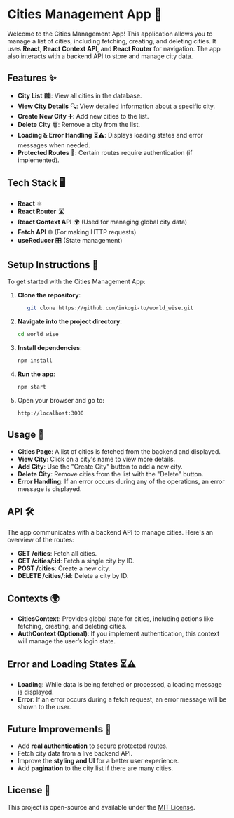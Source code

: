 # Cities Management App 🌆

Welcome to the Cities Management App! This application allows you to manage a list of cities, including fetching, creating, and deleting cities. It uses **React**, **React Context API**, and **React Router** for navigation. The app also interacts with a backend API to store and manage city data.

## Features ✨

- **City List** 🏙️: View all cities in the database.
- **View City Details** 🔍: View detailed information about a specific city.
- **Create New City** ➕: Add new cities to the list.
- **Delete City** 🗑️: Remove a city from the list.
- **Loading & Error Handling** ⏳⚠️: Displays loading states and error messages when needed.
- **Protected Routes** 🔐: Certain routes require authentication (if implemented).

## Tech Stack 🖥️

- **React** ⚛️
- **React Router** 🛣️
- **React Context API** 🌍 (Used for managing global city data)
- **Fetch API** 🌐 (For making HTTP requests)
- **useReducer** 🎛️ (State management)

## Setup Instructions 🚀

To get started with the Cities Management App:

1. **Clone the repository**:
    ```bash
       git clone https://github.com/inkogi-to/world_wise.git
    ```

2. **Navigate into the project directory**:
    ```bash
    cd world_wise
    ```

3. **Install dependencies**:
    ```bash
    npm install
    ```

4. **Run the app**:
    ```bash
    npm start
    ```

5. Open your browser and go to:
    ```
    http://localhost:3000
    ```

## Usage 📲

- **Cities Page**: A list of cities is fetched from the backend and displayed.
- **View City**: Click on a city's name to view more details.
- **Add City**: Use the "Create City" button to add a new city.
- **Delete City**: Remove cities from the list with the "Delete" button.
- **Error Handling**: If an error occurs during any of the operations, an error message is displayed.

## API 🛠️

The app communicates with a backend API to manage cities. Here's an overview of the routes:

- **GET /cities**: Fetch all cities.
- **GET /cities/:id**: Fetch a single city by ID.
- **POST /cities**: Create a new city.
- **DELETE /cities/:id**: Delete a city by ID.

## Contexts 🌍

- **CitiesContext**: Provides global state for cities, including actions like fetching, creating, and deleting cities.
- **AuthContext (Optional)**: If you implement authentication, this context will manage the user’s login state.

## Error and Loading States ⏳⚠️

- **Loading**: While data is being fetched or processed, a loading message is displayed.
- **Error**: If an error occurs during a fetch request, an error message will be shown to the user.

## Future Improvements 🔮

- Add **real authentication** to secure protected routes.
- Fetch city data from a live backend API.
- Improve the **styling and UI** for a better user experience.
- Add **pagination** to the city list if there are many cities.

## License 📜

This project is open-source and available under the [MIT License](LICENSE).
